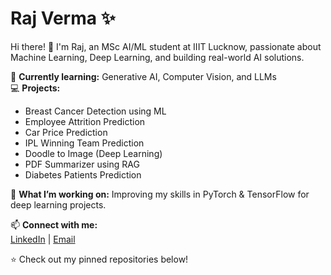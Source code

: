 # Raj Verma ✨

Hi there! 👋 I'm Raj, an MSc AI/ML student at IIIT Lucknow, passionate about Machine Learning, Deep Learning, and building real-world AI solutions.

🌱 **Currently learning:** Generative AI, Computer Vision, and LLMs  
💻 **Projects:**  
- Breast Cancer Detection using ML  
- Employee Attrition Prediction  
- Car Price Prediction  
- IPL Winning Team Prediction  
- Doodle to Image (Deep Learning)  
- PDF Summarizer using RAG  
- Diabetes Patients Prediction  

🚀 **What I’m working on:** Improving my skills in PyTorch & TensorFlow for deep learning projects.

📫 **Connect with me:**  
[LinkedIn](https://www.linkedin.com/in/raj72626) | [Email](mailto:rajverma.iiitlucknow@gmail.com)

⭐ Check out my pinned repositories below!
